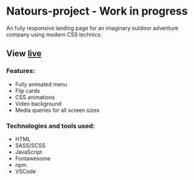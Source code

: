 # Natours-project - Work in progress

An fully responsive landing page for an imaginary outdoor adventure company using modern CSS technics.

## View [live](https://simonlutz91.github.io/natours-project/)

### Features:

- Fully animated menu
- Flip cards
- CSS animations
- Video background
- Media queries for all screen sizes

### Technologies and tools used:

- HTML
- SASS/SCSS
- JavaScript
- Fontawesome
- npm
- VSCode
